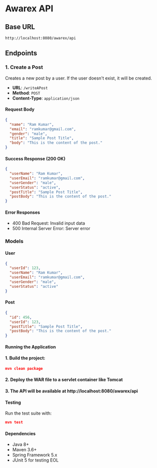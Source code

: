 # Awarex API

## Base URL
`http://localhost:8080/awarex/api`

## Endpoints

### 1. Create a Post
Creates a new post by a user. If the user doesn't exist, it will be created.

- **URL**: `/writeAPost`
- **Method**: `POST`
- **Content-Type**: `application/json`

#### Request Body
```json
{
  "name": "Ram Kumar",
  "email": "ramkumar@gmail.com",
  "gender": "male",
  "title": "Sample Post Title",
  "body": "This is the content of the post."
}
```
#### Success Response (200 OK)
```json
{    
  "userName": "Ram Kumar",
  "userEmail": "ramkumar@gmail.com",
  "userGender": "male",
  "userStatus": "active",
  "postTitle": "Sample Post Title",
  "postBody": "This is the content of the post."
}
```
#### Error Responses
- 400 Bad Request: Invalid input data
- 500 Internal Server Error: Server error
### Models
#### User
```json
{
  "userId": 123,
  "userName": "Ram Kumar",
  "userEmail": "ramkumar@gmail.com",
  "userGender": "male",
  "userStatus": "active"
}
```
#### Post
```json
{
  "id": 456,
  "userId": 123,
  "postTitle": "Sample Post Title",
  "postBody": "This is the content of the post."
}
```
#### Running the Application
#### 1. Build the project:
 ```json
mvn clean package
```
#### 2. Deploy the WAR file to a servlet container like Tomcat
#### 3. The API will be available at http://localhost:8080/awarex/api
#### Testing
Run the test suite with:
 ```json
mvn test
```
#### Dependencies
- Java 8+
- Maven 3.6+
- Spring Framework 5.x
- JUnit 5 for testing EOL






